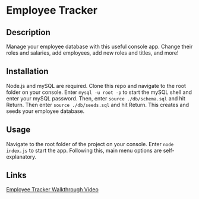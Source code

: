 # Employee Tracker 

  ## Description

  Manage your employee database with this useful console app. Change their roles and salaries, add employees, add new roles and titles, and more!

  ## Installation

  Node.js and mySQL are required. Clone this repo and navigate to the root folder on your console. Enter ```mysql -u root -p``` to start the mySQL shell and enter your mySQL password. Then, enter ```source ./db/schema.sql``` and hit Return. Then enter ```source ./db/seeds.sql``` and hit Return. This creates and seeds your employee database.

  ## Usage

  Navigate to the root folder of the project on your console. Enter ```node index.js``` to start the app. Following this, main menu options are self-explanatory.

  ## Links

  [Employee Tracker Walkthrough Video](https://drive.google.com/file/d/1lnRco9npunG_tPjurUjhKdfse5tcqrOh/view)
  